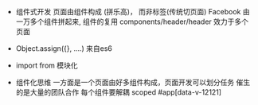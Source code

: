 - 组件式开发
  页面由组件构成 (拼乐高)， 而非标签(传统切页面)
  Facebook 由一万多个组件拼起来, 组件的复用
  components/header/header  效力于多个页面
- Object.assign({}, ....)
来自es6
- import from 模块化

- 组件化思维
    一方面是一个页面由好多组件构成，页面开发可以划分任务
    催生的是大量的团队合作
    每个组件要解耦 
    scoped
    #app[data-v-12121]
